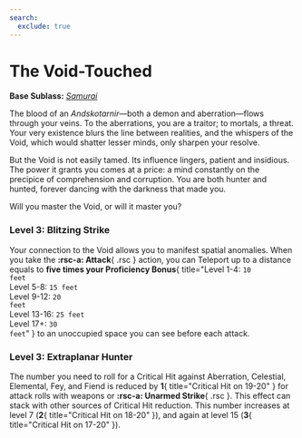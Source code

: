 ```yaml
---
search:
  exclude: true
---
```


# The Void-Touched

**Base Sublass:** *[Samurai](../../class/fighter/samurai.md)*

The blood of an *Andskotarnir*—both a demon and aberration—flows through your veins. To the aberrations, you are a traitor; to mortals, a threat. Your very existence blurs the line between realities, and the whispers of the Void, which would shatter lesser minds, only sharpen your resolve.  

But the Void is not easily tamed. Its influence lingers, patient and insidious. The power it grants you comes at a price: a mind constantly on the precipice of comprehension and corruption. You are both hunter and hunted, forever dancing with the darkness that made you.  

Will you master the Void, or will it master you?  

### Level 3: Blitzing Strike

Your connection to the Void allows you to manifest spatial anomalies. When you take the **:rsc-a: Attack**{ .rsc } action, you can Teleport up to a distance equals to **five times your Proficiency Bonus**{ title="Level 1-4: <code>10 feet</code><br>Level 5-8: <code>15 feet</code><br>Level 9-12: <code>20 feet</code><br>Level 13-16: <code>25 feet</code><br>Level 17+: <code>30 feet</code>" } to an unoccupied space you can see before each attack. 

### Level 3: Extraplanar Hunter

The number you need to roll for a Critical Hit against Aberration, Celestial, Elemental, Fey, and Fiend is reduced by **1**{ title="Critical Hit on 19-20" } for attack rolls with weapons or **:rsc-a: Unarmed Strike**{ .rsc }. This effect can stack with other sources of Critical Hit reduction. This number increases at level 7 (**2**{ title="Critical Hit on 18-20" }), and again at level 15 (**3**{ title="Critical Hit on 17-20" }).